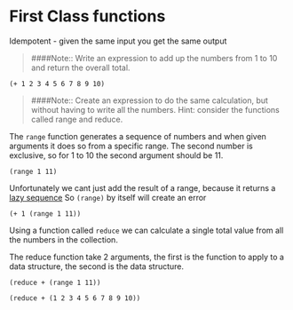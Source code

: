 # First Class functions

Idempotent - given the same input you get the same output

> ####Note::
> Write an expression to add up the numbers from 1 to 10 and return the overall total.

```eval-clojure
(+ 1 2 3 4 5 6 7 8 9 10)
```

> ####Note::
> Create an expression to do the same calculation, but without having to write all the numbers.  Hint: consider the functions called range and reduce.

The `range` function generates a sequence of numbers and when given arguments it does so from a specific range.  The second number is exclusive, so for 1 to 10 the second argument should be 11.
```eval-clojure
(range 1 11)
```

Unfortunately we cant just add the result of a range, because it returns a [lazy sequence](lazy-evaluation.html)  So `(range)` by itself will create an error

```eval-clojure
(+ 1 (range 1 11))
```

Using a function called `reduce` we can calculate a single total value from all the numbers in the collection.

The reduce function take 2 arguments, the first is the function to apply to a data structure, the second is the data structure.

```eval-clojure
(reduce + (range 1 11))

(reduce + (1 2 3 4 5 6 7 8 9 10))
```
